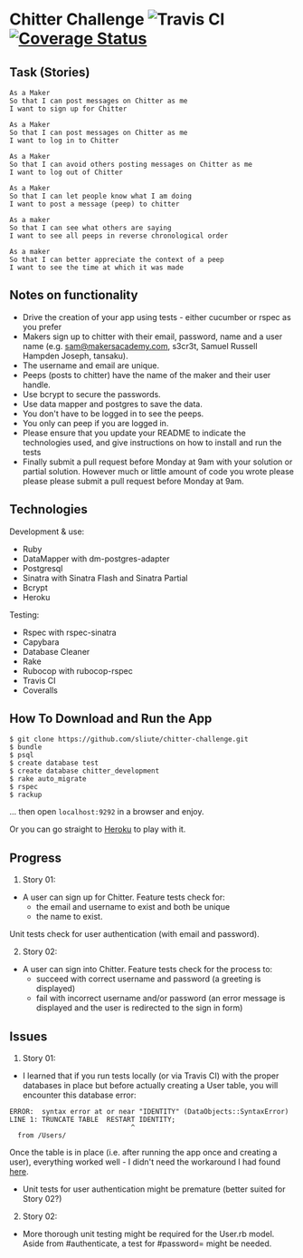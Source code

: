 Chitter Challenge ![Travis CI](https://travis-ci.org/sliute/chitter-challenge.svg?branch=master) [![Coverage Status](https://coveralls.io/repos/github/sliute/chitter-challenge/badge.svg?branch=master)](https://coveralls.io/github/sliute/chitter-challenge?branch=master)
=================

Task (Stories)
-------

```
As a Maker
So that I can post messages on Chitter as me
I want to sign up for Chitter

As a Maker
So that I can post messages on Chitter as me
I want to log in to Chitter

As a Maker
So that I can avoid others posting messages on Chitter as me
I want to log out of Chitter

As a Maker
So that I can let people know what I am doing  
I want to post a message (peep) to chitter

As a maker
So that I can see what others are saying  
I want to see all peeps in reverse chronological order

As a maker
So that I can better appreciate the context of a peep
I want to see the time at which it was made
```

Notes on functionality
------

* Drive the creation of your app using tests - either cucumber or rspec as you prefer
* Makers sign up to chitter with their email, password, name and a user name (e.g. sam@makersacademy.com, s3cr3t, Samuel Russell Hampden Joseph, tansaku).
* The username and email are unique.
* Peeps (posts to chitter) have the name of the maker and their user handle.
* Use bcrypt to secure the passwords.
* Use data mapper and postgres to save the data.
* You don't have to be logged in to see the peeps.
* You only can peep if you are logged in.
* Please ensure that you update your README to indicate the technologies used, and give instructions on how to install and run the tests
* Finally submit a pull request before Monday at 9am with your solution or partial solution.  However much or little amount of code you wrote please please please submit a pull request before Monday at 9am.

Technologies
-------

Development & use:

* Ruby
* DataMapper with dm-postgres-adapter
* Postgresql
* Sinatra with Sinatra Flash and Sinatra Partial
* Bcrypt
* Heroku

Testing:

* Rspec with rspec-sinatra
* Capybara
* Database Cleaner
* Rake
* Rubocop with rubocop-rspec
* Travis CI
* Coveralls


How To Download and Run the App
-------

```
$ git clone https://github.com/sliute/chitter-challenge.git
$ bundle
$ psql
$ create database test
$ create database chitter_development
$ rake auto_migrate
$ rspec
$ rackup
```

... then open `localhost:9292` in a browser and enjoy.

Or you can go straight to [Heroku](https://shielded-tundra-78712.herokuapp.com) to play with it.

Progress
-----

1. Story 01:
  * A user can sign up for Chitter. Feature tests check for:
    - the email and username to exist and both be unique
    - the name to exist.

  Unit tests check for user authentication (with email and password).

2. Story 02:
  * A user can sign into Chitter. Feature tests check for the process to:
    - succeed with correct username and password (a greeting is displayed)
    - fail with incorrect username and/or password (an error message is displayed and the user is redirected to the sign in form)

Issues
-----

1. Story 01:
  * I learned that if you run tests locally (or via Travis CI) with the proper databases in place but before actually creating a User table, you will encounter this database error:
  ```
  ERROR:  syntax error at or near "IDENTITY" (DataObjects::SyntaxError)
  LINE 1: TRUNCATE TABLE  RESTART IDENTITY;
                                ^
    from /Users/
  ```
  Once the table is in place (i.e. after running the app once and creating a user), everything worked well - I didn't need the workaround I had found [here](https://github.com/makersacademy/slack-overflow/issues/180).
  * Unit tests for user authentication might be premature (better suited for Story 02?)

2. Story 02:
  * More thorough unit testing might be required for the User.rb model. Aside from #authenticate, a test for #password= might be needed.
